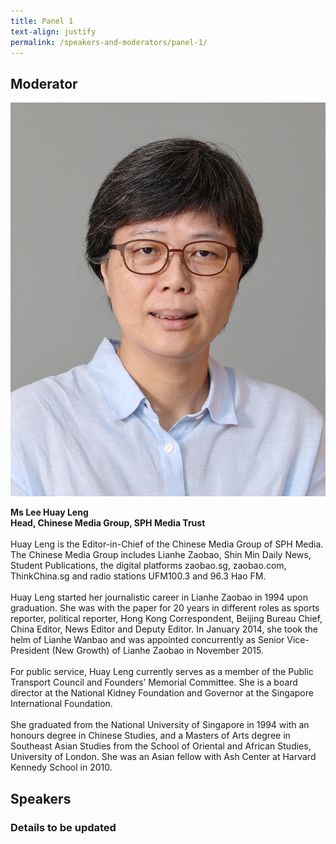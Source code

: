 ```yaml
---
title: Panel 1
text-align: justify
permalink: /speakers-and-moderators/panel-1/
---
```

<style> 
.content img {
  max-width: 200px;
  margin-left: 0;
}
</style>

## Moderator

<div class="sgds-container">
  <div class="row is-desktop">
    <div class="col is-10-mobile is-10-tablet is-3-desktop is-3-widescreen is-3-fullhd">
    <img src="/images/speakers-panel 1-LEE Huay Leng.JPG" alt="Photo of Ms Lee Huay Leng"> 
    </div>
    <div class="col">
    <p>
      <b>Ms Lee Huay Leng<br>
    Head, Chinese Media Group, SPH Media Trust <br> <br> </b>
    Huay Leng is the Editor-in-Chief of the Chinese Media Group of SPH Media. The Chinese Media Group includes Lianhe Zaobao, Shin Min Daily News, Student Publications, the digital platforms zaobao.sg, zaobao.com, ThinkChina.sg and radio stations UFM100.3 and 96.3 Hao FM.  <br> <br>
Huay Leng started her journalistic career in Lianhe Zaobao in 1994 upon graduation. She was with the paper for 20 years in different roles as sports reporter, political reporter, Hong Kong Correspondent, Beijing Bureau Chief, China Editor, News Editor and Deputy Editor. In January 2014, she took the helm of Lianhe Wanbao and was appointed concurrently as Senior Vice-President (New Growth) of Lianhe Zaobao in November 2015.<br> <br>
For public service, Huay Leng currently serves as a member of the Public Transport Council and Founders’ Memorial Committee. She is a board director at the National Kidney Foundation and Governor at the Singapore International Foundation. <br> <br>
She graduated from the National University of Singapore in 1994 with an honours degree in Chinese Studies, and a Masters of Arts degree in Southeast Asian Studies from the School of Oriental and African Studies, University of London. She was an Asian fellow with Ash Center at Harvard Kennedy School in 2010.

## Speakers
      
### Details to be updated
